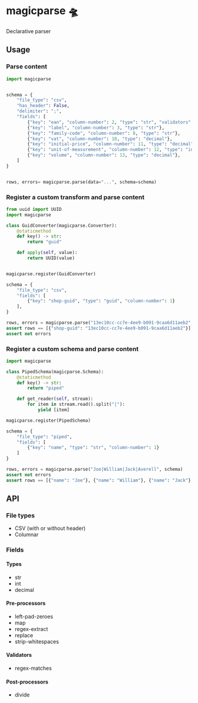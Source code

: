 # magicparse 🛸

Declarative parser

## Usage

### Parse content

```python
import magicparse


schema = {
    "file_type": "csv",
    "has_header": False,
    "delimiter": ";",
    "fields": [
        {"key": "ean", "column-number": 2, "type": "str", "validators": [{"name": "regex-matches", "parameters": {"pattern": "^\\d{13}$"}}]},
        {"key": "label", "column-number": 3, "type": "str"},
        {"key": "family-code", "column-number": 8, "type": "str"},
        {"key": "vat", "column-number": 10, "type": "decimal"},
        {"key": "initial-price", "column-number": 11, "type": "decimal", "post-processors": {"name": "divide", "parameters": {"denominator": 100}}},
        {"key": "unit-of-measurement", "column-number": 12, "type": "int", "pre-processors": [{"name": "map", "parameters": {"values": {"K": 0, "A": 1, "L": 2}}}]},
        {"key": "volume", "column-number": 13, "type": "decimal"},
    ]
}


rows, errors= magicparse.parse(data="...", schema=schema)
```


### Register a custom transform and parse content

```python
from uuid import UUID
import magicparse

class GuidConverter(magicparse.Converter):
    @staticmethod
    def key() -> str:
        return "guid"

    def apply(self, value):
        return UUID(value)


magicparse.register(GuidConverter)

schema = {
    "file_type": "csv",
    "fields": [
        {"key": "shop-guid", "type": "guid", "column-number": 1}
    ],
}

rows, errors = magicparse.parse("13ec10cc-cc7e-4ee9-b091-9caa6d11aeb2", schema)
assert rows == [{"shop-guid": "13ec10cc-cc7e-4ee9-b091-9caa6d11aeb2"}]
assert not errors
```

### Register a custom schema and parse content

```python
import magicparse

class PipedSchema(magicparse.Schema):
    @staticmethod
    def key() -> str:
        return "piped"

    def get_reader(self, stream):
        for item in stream.read().split("|"):
            yield [item]

magicparse.register(PipedSchema)

schema = {
    "file_type": "piped",
    "fields": [
        {"key": "name", "type": "str", "column-number": 1}
    ]
}

rows, errors = magicparse.parse("Joe|William|Jack|Averell", schema)
assert not errors
assert rows == [{"name": "Joe"}, {"name": "William"}, {"name": "Jack"}, {"name": "Averell"}]
```

## API

### File types

- CSV (with or without header)
- Columnar

### Fields

#### Types

- str
- int
- decimal

#### Pre-processors

- left-pad-zeroes
- map
- regex-extract
- replace
- strip-whitespaces

#### Validators

- regex-matches

#### Post-processors

- divide
